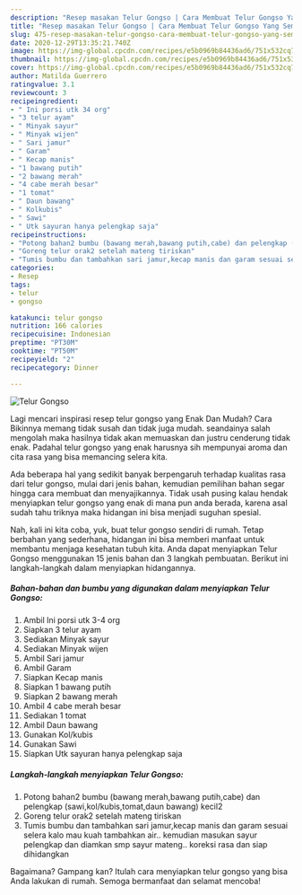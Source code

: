 ```yaml
---
description: "Resep masakan Telur Gongso | Cara Membuat Telur Gongso Yang Sempurna"
title: "Resep masakan Telur Gongso | Cara Membuat Telur Gongso Yang Sempurna"
slug: 475-resep-masakan-telur-gongso-cara-membuat-telur-gongso-yang-sempurna
date: 2020-12-29T13:35:21.740Z
image: https://img-global.cpcdn.com/recipes/e5b0969b84436ad6/751x532cq70/telur-gongso-foto-resep-utama.jpg
thumbnail: https://img-global.cpcdn.com/recipes/e5b0969b84436ad6/751x532cq70/telur-gongso-foto-resep-utama.jpg
cover: https://img-global.cpcdn.com/recipes/e5b0969b84436ad6/751x532cq70/telur-gongso-foto-resep-utama.jpg
author: Matilda Guerrero
ratingvalue: 3.1
reviewcount: 3
recipeingredient:
- " Ini porsi utk 34 org"
- "3 telur ayam"
- " Minyak sayur"
- " Minyak wijen"
- " Sari jamur"
- " Garam"
- " Kecap manis"
- "1 bawang putih"
- "2 bawang merah"
- "4 cabe merah besar"
- "1 tomat"
- " Daun bawang"
- " Kolkubis"
- " Sawi"
- " Utk sayuran hanya pelengkap saja"
recipeinstructions:
- "Potong bahan2 bumbu (bawang merah,bawang putih,cabe) dan pelengkap (sawi,kol/kubis,tomat,daun bawang) kecil2"
- "Goreng telur orak2 setelah mateng tiriskan"
- "Tumis bumbu dan tambahkan sari jamur,kecap manis dan garam sesuai selera kalo mau kuah tambahkan air.. kemudian masukan sayur pelengkap dan diamkan smp sayur mateng.. koreksi rasa dan siap dihidangkan"
categories:
- Resep
tags:
- telur
- gongso

katakunci: telur gongso 
nutrition: 166 calories
recipecuisine: Indonesian
preptime: "PT30M"
cooktime: "PT50M"
recipeyield: "2"
recipecategory: Dinner

---
```



![Telur Gongso](https://img-global.cpcdn.com/recipes/e5b0969b84436ad6/751x532cq70/telur-gongso-foto-resep-utama.jpg)

Lagi mencari inspirasi resep telur gongso yang Enak Dan Mudah? Cara Bikinnya memang tidak susah dan tidak juga mudah. seandainya salah mengolah maka hasilnya tidak akan memuaskan dan justru cenderung tidak enak. Padahal telur gongso yang enak harusnya sih mempunyai aroma dan cita rasa yang bisa memancing selera kita.



Ada beberapa hal yang sedikit banyak berpengaruh terhadap kualitas rasa dari telur gongso, mulai dari jenis bahan, kemudian pemilihan bahan segar hingga cara membuat dan menyajikannya. Tidak usah pusing kalau hendak menyiapkan telur gongso yang enak di mana pun anda berada, karena asal sudah tahu triknya maka hidangan ini bisa menjadi suguhan spesial.


Nah, kali ini kita coba, yuk, buat telur gongso sendiri di rumah. Tetap berbahan yang sederhana, hidangan ini bisa memberi manfaat untuk membantu menjaga kesehatan tubuh kita. Anda dapat menyiapkan Telur Gongso menggunakan 15 jenis bahan dan 3 langkah pembuatan. Berikut ini langkah-langkah dalam menyiapkan hidangannya.

<!--inarticleads1-->

##### Bahan-bahan dan bumbu yang digunakan dalam menyiapkan Telur Gongso:

1. Ambil  Ini porsi utk 3-4 org
1. Siapkan 3 telur ayam
1. Sediakan  Minyak sayur
1. Sediakan  Minyak wijen
1. Ambil  Sari jamur
1. Ambil  Garam
1. Siapkan  Kecap manis
1. Siapkan 1 bawang putih
1. Siapkan 2 bawang merah
1. Ambil 4 cabe merah besar
1. Sediakan 1 tomat
1. Ambil  Daun bawang
1. Gunakan  Kol/kubis
1. Gunakan  Sawi
1. Siapkan  Utk sayuran hanya pelengkap saja




<!--inarticleads2-->

##### Langkah-langkah menyiapkan Telur Gongso:

1. Potong bahan2 bumbu (bawang merah,bawang putih,cabe) dan pelengkap (sawi,kol/kubis,tomat,daun bawang) kecil2
1. Goreng telur orak2 setelah mateng tiriskan
1. Tumis bumbu dan tambahkan sari jamur,kecap manis dan garam sesuai selera kalo mau kuah tambahkan air.. kemudian masukan sayur pelengkap dan diamkan smp sayur mateng.. koreksi rasa dan siap dihidangkan




Bagaimana? Gampang kan? Itulah cara menyiapkan telur gongso yang bisa Anda lakukan di rumah. Semoga bermanfaat dan selamat mencoba!

